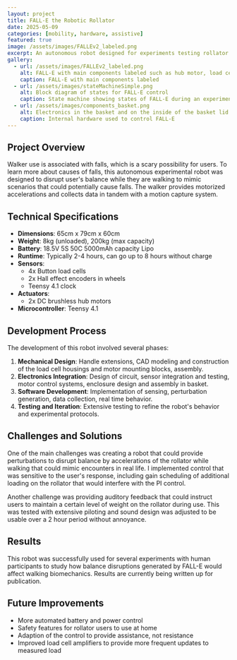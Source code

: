 ```yaml
---
layout: project
title: FALL-E the Robotic Rollator
date: 2025-05-09
categories: [mobility, hardware, assistive]
featured: true
image: /assets/images/FALLEv2_labeled.png
excerpt: An autonomous robot designed for experiments testing rollator users balance in response to perturbation.
gallery:
  - url: /assets/images/FALLEv2_labeled.png
    alt: FALL-E with main components labeled such as hub motor, load cell, electronics and headphones.
    caption: FALL-E with main components labeled
  - url: /assets/images/stateMachineSimple.png
    alt: Block diagram of states for FALL-E control
    caption: State machine showing states of FALL-E during an experiment
  - url: /assets/images/components_basket.png
    alt: Electronics in the basket and on the inside of the basket lid of FALL-E 
    caption: Internal hardware used to control FALL-E
---
```


## Project Overview

Walker use is associated with falls, which is a scary possibility for users. To learn more about causes of falls, this autonomous experimental robot was designed to disrupt user's balance while they are walking to mimic scenarios that could potentially cause falls. The walker provides motorized accelerations and collects data in tandem with a motion capture system.

## Technical Specifications

- **Dimensions**: 65cm x 79cm x 60cm
- **Weight**: 8kg (unloaded), 200kg (max capacity)
- **Battery**: 18.5V 5S 50C 5000mAh capacity Lipo
- **Runtime**: Typically 2-4 hours, can go up to 8 hours without charge
- **Sensors**: 
  - 4x Button load cells
  - 2x Hall effect encoders in wheels
  - Teensy 4.1 clock
- **Actuators**:
  - 2x DC brushless hub motors
- **Microcontroller**: Teensy 4.1

## Development Process

The development of this robot involved several phases:

1. **Mechanical Design**: Handle extensions, CAD modeling and construction of the load cell housings and motor mounting blocks, assembly.
2. **Electronics Integration**: Design of circuit, sensor integration and testing, motor control systems, enclosure design and assembly in basket.
3. **Software Development**: Implementation of sensing, perturbation generation, data collection, real time behavior.
4. **Testing and Iteration**: Extensive testing to refine the robot's behavior and experimental protocols.

## Challenges and Solutions

One of the main challenges was creating a robot that could provide perturbations to disrupt balance by accelerations of the rollator while walking that could mimic encounters in real life. I implemented control that was sensitive to the user's response, including gain scheduling of additional loading on the rollator that would interfere with the PI control.

Another challenge was providing auditory feedback that could instruct users to maintain a certain level of weight on the rollator during use. This was tested with extensive piloting and sound design was adjusted to be usable over a 2 hour period without annoyance.

## Results

This robot was successfully used for several experiments with human participants to study how balance disruptions generated by FALL-E would affect walking biomechanics. Results are currently being written up for publication.

## Future Improvements

- More automated battery and power control 
- Safety features for rollator users to use at home
- Adaption of the control to provide assistance, not resistance
- Improved load cell amplifiers to provide more frequent updates to measured load
